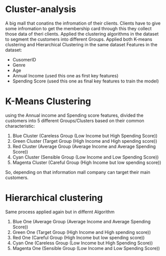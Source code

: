 # Cluster-analysis
A big mall that conatins the infromation of their clients. Clients have to give some infromation to get the membership card through this they collect those data of theri clients. 
Applied the clustering algorithms in the dataset to segment the customers into different Groups.
Applied both K-means clustering and Hierarchical Clustering in the same dataset
Features in the dataset:
* CusomerID
* Genre 
* Age
* Annual Income (used this one as first key features)
* Spending Score (used this one as final key features to train the model)

# K-Means Clustering 
using the Annual income and Spending score features, 
divided the customers into 5 different Groups/Clusters based on their common characteristic:
  1. Blue Cluster (Careless  Group (Low Income but High Spending Score))
  2. Green Cluster (Target  Group (High Income and High spending score)) 
  3. Red Cluster (Average  Group (Average Income and Average Spending Score))
  4. Cyan Cluster (Sensible Group (Low Income and Low Spending Score))
  5. Magenta Cluster (Careful  Group (High Income but low spending score))

So, depending on that information mall company can target their main customers.

# Hierarchical clustering
Same process applied again but in differnt Algorithm 
  1. Blue One (Average Group (Average Income and Average Spending Score))      
  2. Green One (Target Group (High Income and High spending score)) 
  3. Red One (Careful Group (High Income but low spending score)) 
  4. Cyan One (Careless Group (Low Income but High Spending Score))
  5. Magenta One (Sensible Group (Low Income and Low Spending Score))



